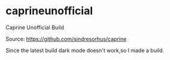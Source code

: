 # caprineunofficial
Caprine Unofficial Build

Source:
https://github.com/sindresorhus/caprine

Since the latest build dark mode doesn't work,so I made a build.

